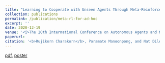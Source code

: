 ```yaml
--- 
title: "Learning to Cooperate with Unseen Agents Through Meta-Reinforcement Learning" 
collection: publications 
permalink: /publication/meta-rl-for-ad-hoc 
excerpt: '' 
date: 2020-12-19
venue: '<i>The 20th International Conference on Autonomous Agents and Multiagent Systems. <b>AAMAS 2021. (Extended abstract)</b></i>' 
paperurl:  
citation: '<b>Rujikorn Charakorn</b>, Poramate Manoonpong, and Nat Dilokthanakul' 
--- 
```


 
[pdf](http://www.ifaamas.org/Proceedings/aamas2021/pdfs/p1478.pdf), [poster](/files/posters/aamas_poster_update2.pdf)